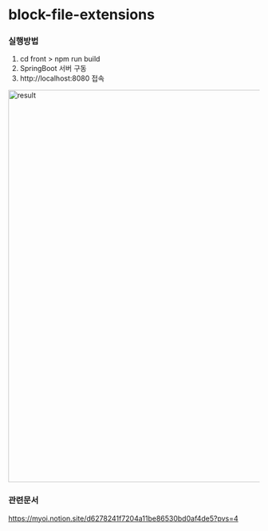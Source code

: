 # block-file-extensions


### 실행방법
1. cd front > npm run build 
2. SpringBoot 서버 구동
3. http://localhost:8080 접속

<img width="786" alt="result" src="https://github.com/imyoi/block-file-extensions/assets/104837715/3b0a4cf4-c589-4599-853c-bcf07610347d">

### 관련문서
https://myoi.notion.site/d6278241f7204a11be86530bd0af4de5?pvs=4
